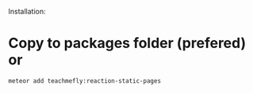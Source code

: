 Installation: 

Copy to packages folder (prefered) or
=======================
    meteor add teachmefly:reaction-static-pages
